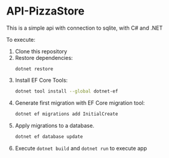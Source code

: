 # API-PizzaStore

This is a simple api with connection to sqlite, with C# and .NET

To execute:
1. Clone this repository
2. Restore dependencies:
    ```
    dotnet restore
    ```
3.  Install EF Core Tools:
    ```bash
    dotnet tool install --global dotnet-ef
    ```
4. Generate first migration with EF Core migration tool:
    ```bash
    dotnet ef migrations add InitialCreate
    ```
5. Apply migrations to a database.
    ```bash
    dotnet ef database update
    ```
6. Execute `dotnet build` and `dotnet run` to execute app
